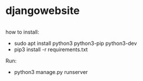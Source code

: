 # djangowebsite

![]()

how to install:
  * sudo apt install python3 python3-pip python3-dev
  * pip3 install -r requirements.txt

Run: 
  * python3 manage.py runserver
  


